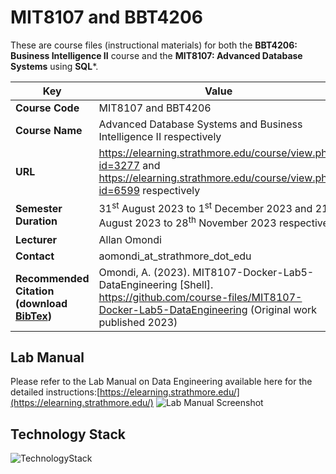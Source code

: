 # MIT8107 and BBT4206

These are course files (instructional materials) for both the **BBT4206: Business Intelligence II** course and the **MIT8107: Advanced Database Systems** using **SQL***.

| **Key**                                                               | Value                                                                                                                                                                              |
|---------------|---------------------------------------------------------|
| **Course Code**                                                       | MIT8107 and BBT4206                                                                                                                                                                            |
| **Course Name**                                                       | Advanced Database Systems and Business Intelligence II respectively                                                                                                                                                           |
| **URL**                                                               | <https://elearning.strathmore.edu/course/view.php?id=3277> and <https://elearning.strathmore.edu/course/view.php?id=6599> respectively                                                                                                                         |
| **Semester Duration**                                                 | 31<sup>st</sup> August 2023 to 1<sup>st</sup> December 2023 and 21<sup>st</sup> August 2023 to 28<sup>th</sup> November 2023 respectively                                                                                                                       |
| **Lecturer**                                                          | Allan Omondi                                                                                                                                                                       |
| **Contact**                                                           | aomondi_at_strathmore_dot_edu                                                                                                                                                      |
| **Recommended Citation (download [BibTex](RecommendedCitation.bib))** | Omondi, A. (2023). MIT8107-Docker-Lab5-DataEngineering [Shell]. https://github.com/course-files/MIT8107-Docker-Lab5-DataEngineering (Original work published 2023) |

## Lab Manual
Please refer to the Lab Manual on Data Engineering available here for the detailed instructions:[https://elearning.strathmore.edu/](https://elearning.strathmore.edu/)
![Lab Manual Screenshot](https://github.com/course-files/MIT8107-Docker-Lab5-DataEngineering/assets/137632706/881674e6-8217-4c45-9f4d-bc0cb2e81576)

## Technology Stack

![TechnologyStack](https://github.com/course-files/MIT8107-Docker-Lab5-DataEngineering/assets/137632706/51ddb9cb-4b87-42eb-9adc-53356a18917a)
